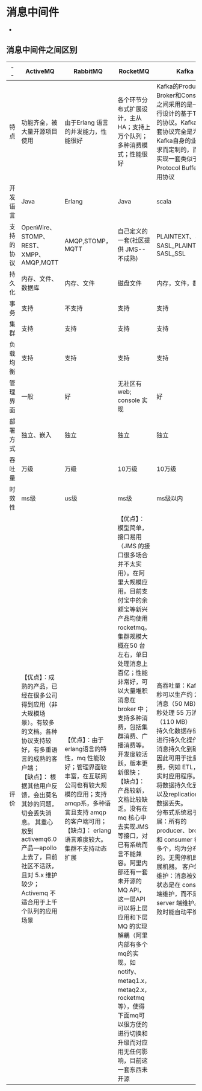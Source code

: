 # 消息中间件

- 

## 消息中间件之间区别

| -- | ActiveMQ | RabbitMQ | RocketMQ | Kafka | ZeroMQ |
| --- | --- | --- | --- | --- | --- | 
| 特点 | 功能齐全，被大量开源项目使用 | 由于Erlang 语言的并发能力，性能很好 | 各个环节分布式扩展设计，主从 HA；支持上万个队列；多种消费模式；性能很好 | Kafka的Producer、Broker和Consumer之间采用的是一套自行设计的基于TCP层的协议。Kafka的这套协议完全是为了Kafka自身的业务需求而定制的，而非要实现一套类似于Protocol Buffer的通用协议 | 低延时，高性能，最高 43万条消息每秒 |
| 开发语言 | Java | Erlang | Java | scala | C |
| 支持的协议 | OpenWire、STOMP、 REST、XMPP、 AMQP,MQTT | AMQP,STOMP，MQTT | 自己定义的一套(社区提供 JMS--不成熟) | PLAINTEXT、SSL、SASL_PLAINTEXT、SASL_SSL | TCP、UDP |
| 持久化 | 内存、文件、数据库 | 内存、文件 | 磁盘文件 | 内存，文件，数据库 | 在消息发送端保存 |
| 事务 | 支持 | 不支持 | 支持 | 支持 | 不支持 |
| 集群 | 支持 | 支持 | 支持 | 支持 | 不支持 |
| 负载均衡 | 支持 | 支持 | 支持 | 支持 | 不支持 |
| 管理界面 | 一般 | 好 | 无社区有 web; console 实现 | 好 | 无 |
| 部署方式 | 独立、嵌入 | 独立 | 独立 | 独立 | 独立 |
| 吞吐量 | 万级 | 万级 | 10万级 | 10万级 | 10万级 |
| 时效性 | ms级 | us级 | ms级 | ms级以内 | - |
| 评价 | 【优点】：成熟的产品，已经在很多公司得到应用（非大规模场景）。有较多的文档。各种协议支持较好，有多重语言的成熟的客户端；<br>【缺点】： 根据其他用户反馈，会出莫名其妙的问题，切会丢失消息。 其重心放到activemq6.0 产品—apollo 上去了，目前社区不活跃，且对 5.x 维护较少；<br> Activemq 不适合用于上千个队列的应用场景 | 【优点】：由于erlang语言的特性，mq 性能较好；管理界面较丰富，在互联网公司也有较大规模的应用；支持amqp系，多种语言且支持 amqp 的客户端可用；<br>【缺点】： erlang语言难度较大。集群不支持动态扩展 | 【优点】：模型简单，接口易用（JMS 的接口很多场合并不太实用）。在阿里大规模应用。目前支付宝中的余额宝等新兴产品均使用rocketmq。集群规模大概在50 台左右，单日处理消息上百亿；性能非常好，可以大量堆积消息在broker 中；支持多种消费，包括集群消费、广播消费等。开发度较活跃，版本更新很快；<br> 【缺点】：产品较新，文档比较缺乏。没有在 mq 核心中去实现JMS 等接口，对已有系统而言不能兼容。阿里内部还有一套未开源的 MQ API，这一层API可以将上层应用和下层 MQ 的实现解耦（阿里内部有多个mq的实现，如 notify、metaq1.x， metaq2.x，rocketmq 等），使得下面mq可以很方便的进行切换和升级而对应用无任何影响，目前这一套东西未开源 | 高吞吐量：Kafka 每秒可以生产约 25 万消息（50 MB），每秒处理 55 万消息（110 MB）<br>  持久化数据存储：可进行持久化操作。将消息持久化到磁盘，因此可用于批量消费，例如 ETL，以及实时应用程序。通过将数据持久化到硬盘以及replication 防止数据丢失。 <br> 分布式系统易于扩展：所有的 producer、broker 和 consumer 都会有多个，均为分布式的。无需停机即可扩展机器。 客户端状态维护：消息被处理的状态是在 consumer 端维护，而不是由 server 端维护。当失败时能自动平衡。 | 调用的socket接口较多。 TCP是一对一的连接。编程需要关注很多socket细节问题。不支持跨平台编程。需要自行处理分包、组包问题。流式传输时需处理粘包、半包问题。需自行处理网络异常，比如连接异常中断、重连等。 服务端和客户端启动有先后。 自行处理IO模型、自行实现消息的缓存、自行实现对消息的加密。 |
